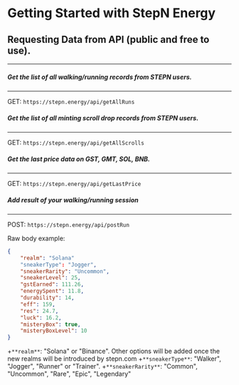 # Getting Started with StepN Energy

## Requesting Data from API (public and free to use).
------
##### Get the list of all walking/running records from STEPN users.
------
GET: `https://stepn.energy/api/getAllRuns`

##### Get the list of all minting scroll drop records from STEPN users.
------
GET: `https://stepn.energy/api/getAllScrolls`

##### Get the last price data on GST, GMT, SOL, BNB.
------
GET: `https://stepn.energy/api/getLastPrice`

##### Add result of your walking/running session
------
POST: `https://stepn.energy/api/postRun`

Raw body example: 

```json
{
    "realm": "Solana"
    "sneakerType": "Jogger",
    "sneakerRarity": "Uncommon",
    "sneakerLevel": 25,
    "gstEarned": 111.26,
    "energySpent": 11.8,
    "durability": 14,
    "eff": 159,
    "res": 24.7,
    "luck": 16.2,
    "misteryBox": true,
    "misteryBoxLevel": 10
}
```

+`**realm**`: "Solana" or "Binance". Other options will be added once the new realms will be introduced by stepn.com
+`**sneakerType**`: "Walker", "Jogger", "Runner" or "Trainer".
+`**sneakerRarity**`: "Common", "Uncommon", "Rare", "Epic", "Legendary"


